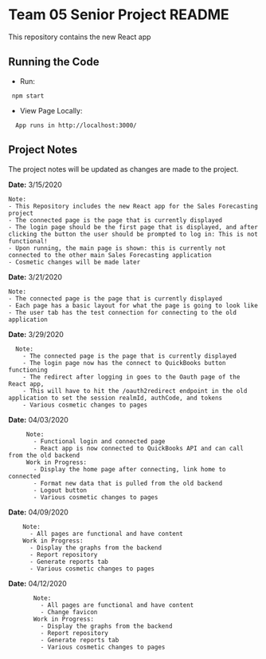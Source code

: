 # Team 05 Senior Project README
This repository contains the new React app

## Running the Code

   * Run:
  ```
   npm start
   ```

  * View Page Locally:
  ```
    App runs in http://localhost:3000/
   ```

## Project Notes
The project notes will be updated as changes are made to the project.   

   **Date:** 3/15/2020
   
    Note:
    - This Repository includes the new React app for the Sales Forecasting project
    - The connected page is the page that is currently displayed
    - The login page should be the first page that is displayed, and after clicking the button the user should be prompted to log in: This is not functional!
    - Upon running, the main page is shown: this is currently not connected to the other main Sales Forecasting application
    - Cosmetic changes will be made later

   **Date:** 3/21/2020
   
    Note:
    - The connected page is the page that is currently displayed
    - Each page has a basic layout for what the page is going to look like
    - The user tab has the test connection for connecting to the old application
   
   **Date:** 3/29/2020
   
      Note:
        - The connected page is the page that is currently displayed
        - The login page now has the connect to QuickBooks button functioning
        - The redirect after logging in goes to the Oauth page of the React app, 
        - This will have to hit the /oauth2redirect endpoint in the old application to set the session realmId, authCode, and tokens
        - Various cosmetic changes to pages 
        
   **Date:** 04/03/2020
      
         Note:
           - Functional login and connected page
           - React app is now connected to QuickBooks API and can call from the old backend
         Work in Progress: 
           - Display the home page after connecting, link home to connected 
           - Format new data that is pulled from the old backend
           - Logout button
           - Various cosmetic changes to pages 
           
   **Date:** 04/09/2020
                 
        Note:
          - All pages are functional and have content
        Work in Progress: 
          - Display the graphs from the backend 
          - Report repository
          - Generate reports tab
          - Various cosmetic changes to pages 
           

   **Date:** 04/12/2020
                
           Note:
             - All pages are functional and have content
             - Change favicon 
           Work in Progress: 
             - Display the graphs from the backend 
             - Report repository
             - Generate reports tab
             - Various cosmetic changes to pages 

   
   
   
